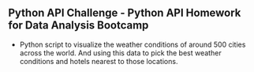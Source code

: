 ## Python API Challenge - Python API Homework for Data Analysis Bootcamp

* Python script to visualize the weather conditions of around 500 cities across the world. And using this data to pick the best weather conditions and hotels nearest to those locations.
